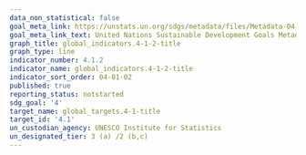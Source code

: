 ```yaml
---
data_non_statistical: false
goal_meta_link: https://unstats.un.org/sdgs/metadata/files/Metadata-04-01-02.pdf
goal_meta_link_text: United Nations Sustainable Development Goals Metadata (PDF 4.0 MB)
graph_title: global_indicators.4-1-2-title
graph_type: line
indicator_number: 4.1.2
indicator_name: global_indicators.4-1-2-title
indicator_sort_order: 04-01-02
published: true
reporting_status: notstarted
sdg_goal: '4'
target_name: global_targets.4-1-title
target_id: '4.1'
un_custodian_agency: UNESCO Institute for Statistics
un_designated_tier: 3 (a) /2 (b,c)
---
```

